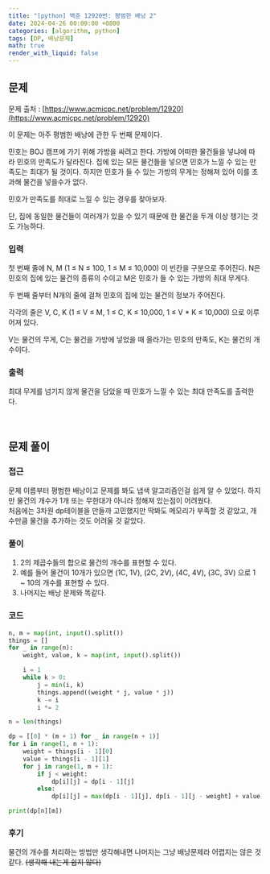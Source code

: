 ```yaml
---
title: "[python] 백준 12920번: 평범한 배낭 2"
date: 2024-04-26 00:00:00 +0800
categories: [algorithm, python]
tags: [DP, 배낭문제]
math: true
render_with_liquid: false
---
```


## 문제
문제 출처 : [https://www.acmicpc.net/problem/12920](https://www.acmicpc.net/problem/12920)

이 문제는 아주 평범한 배낭에 관한 두 번째 문제이다.

민호는 BOJ 캠프에 가기 위해 가방을 싸려고 한다. 가방에 어떠한 물건들을 넣냐에 따라 민호의 만족도가 달라진다. 집에 있는 모든 물건들을 넣으면 민호가 느낄 수 있는 만족도는 최대가 될 것이다. 하지만 민호가 들 수 있는 가방의 무게는 정해져 있어 이를 초과해 물건을 넣을수가 없다.

민호가 만족도를 최대로 느낄 수 있는 경우를 찾아보자.

단, 집에 동일한 물건들이 여러개가 있을 수 있기 때문에 한 물건을 두개 이상 챙기는 것도 가능하다.

### 입력

첫 번째 줄에 N, M (1 ≤ N ≤ 100, 1 ≤ M ≤ 10,000) 이 빈칸을 구분으로 주어진다. N은 민호의 집에 있는 물건의 종류의 수이고 M은 민호가 들 수 있는 가방의 최대 무게다.

두 번째 줄부터 N개의 줄에 걸쳐 민호의 집에 있는 물건의 정보가 주어진다.

각각의 줄은 V, C, K (1 ≤ V ≤ M, 1 ≤ C, K ≤ 10,000, 1 ≤ V * K ≤ 10,000) 으로 이루어져 있다.

V는 물건의 무게, C는 물건을 가방에 넣었을 때 올라가는 민호의 만족도, K는 물건의 개수이다.

### 출력

최대 무게를 넘기지 않게 물건을 담았을 때 민호가 느낄 수 있는 최대 만족도를 출력한다.
<br><br><br>

## 문제 풀이

### 접근
문제 이름부터 평범한 배낭이고 문제를 봐도 냅색 알고리즘인걸 쉽게 알 수 있었다. 하지만 물건의 개수가 1개 또는 무한대가 아니라 정해져 있는점이 어려웠다.<br>
처음에는 3차원 dp테이블을 만들까 고민했지만 딱봐도 메모리가 부족할 것 같았고, 개수만큼 물건을 추가하는 것도 어려울 것 같았다.

### 풀이
1. 2의 제곱수들의 합으로 물건의 개수를 표현할 수 있다.
2. 예를 들어 물건이 10개가 있으면 (1C, 1V), (2C, 2V), (4C, 4V), (3C, 3V) 으로 1 ~ 10의 개수를 표현할 수 있다.
3. 나머지는 배낭 문제와 똑같다.

### 코드
```python
n, m = map(int, input().split())
things = []
for _ in range(n):
    weight, value, k = map(int, input().split())

    i = 1
    while k > 0:
        j = min(i, k)
        things.append((weight * j, value * j))
        k -= i
        i *= 2

n = len(things)

dp = [[0] * (m + 1) for _ in range(n + 1)]
for i in range(1, n + 1):
    weight = things[i - 1][0]
    value = things[i - 1][1]
    for j in range(1, m + 1):
        if j < weight:
            dp[i][j] = dp[i - 1][j]
        else:
            dp[i][j] = max(dp[i - 1][j], dp[i - 1][j - weight] + value)

print(dp[n][m])
```

### 후기
물건의 개수를 처리하는 방법만 생각해내면 나머지는 그냥 배낭문제라 어렵지는 않은 것 같다. ~~(생각해 내는게 쉽지 않다)~~